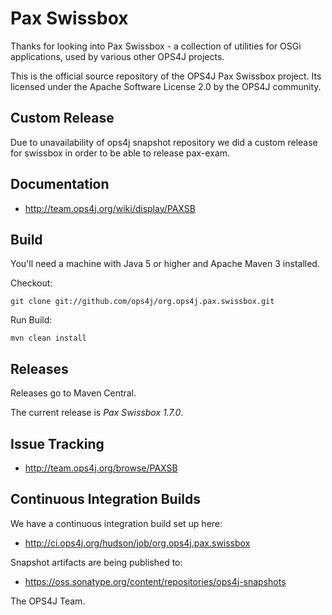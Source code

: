 Pax Swissbox
============

Thanks for looking into Pax Swissbox - a collection of utilities for OSGi applications, used by various other 
OPS4J projects.

This is the official source repository of the OPS4J Pax Swissbox project.
Its licensed under the Apache Software License 2.0 by the OPS4J community.

## Custom Release

Due to unavailability of ops4j snapshot repository we did a custom release for swissbox in order to be able to release pax-exam.

## Documentation

* <http://team.ops4j.org/wiki/display/PAXSB>

## Build

You'll need a machine with Java 5 or higher and Apache Maven 3 installed.

Checkout:

    git clone git://github.com/ops4j/org.ops4j.pax.swissbox.git

Run Build:

    mvn clean install


## Releases

Releases go to Maven Central.

The current release is *Pax Swissbox 1.7.0*.

## Issue Tracking

* <http://team.ops4j.org/browse/PAXSB>

## Continuous Integration Builds

We have a continuous integration build set up here:

* <http://ci.ops4j.org/hudson/job/org.ops4j.pax.swissbox>

Snapshot artifacts are being published to:

* <https://oss.sonatype.org/content/repositories/ops4j-snapshots>


The OPS4J Team.

